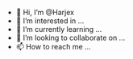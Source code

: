 - 👋 Hi, I’m @Harjex
- 👀 I’m interested in ...
- 🌱 I’m currently learning ...
- 💞️ I’m looking to collaborate on ...
- 📫 How to reach me ...

<!---
Harjex/Harjex is a ✨ special ✨ repository because its `README.md` (this file) appears on your GitHub profile.
You can click the Preview link to take a look at your changes.
--->
